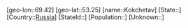 ﻿---
location: [53.25,69.42]
type: City
tags:
- geo/City


SpocWebEntityId: 31536
isDeleted: false
confidential: public

---
[geo-lon::69.42]
[geo-lat::53.25]
[name::Kokchetav]
[State::]
[Country::[Russia](geo/Continent/Europe/Russia.md)]
[StateId::]
[Population::]
[Unknown::]


